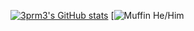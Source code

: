 


[![3prm3's GitHub stats](https://github-readme-stats.vercel.app/api?username=3prm3)](https://github.com/anuraghazra/github-readme-stats)
[![Muffin](https://github.com/3prm3/stuff/blob/main/muffinbig.gif)
He/Him
